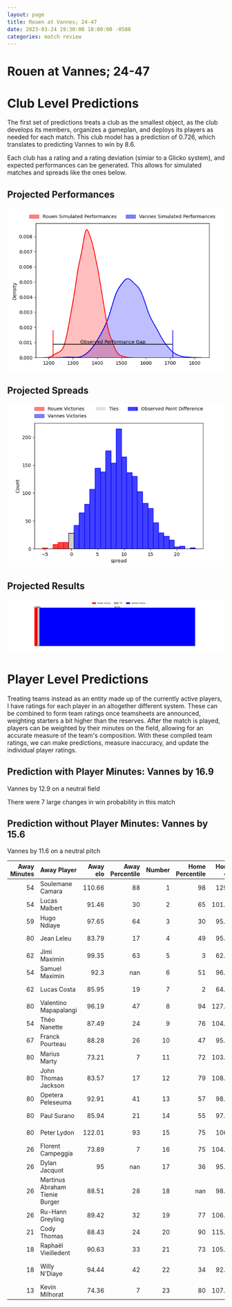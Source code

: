 ```yaml
---  
layout: page  
title: Rouen at Vannes; 24-47  
date: 2023-03-24 19:30:00 18:00:00 -0500  
categories: match review  
---
```

# Rouen at Vannes; 24-47

# Club Level Predictions


The first set of predictions treats a club as the smallest object, as the club develops its members, organizes a gameplan, and deploys its players as needed for each match. This club model has a prediction of 0.726, which translates to predicting Vannes to win by 8.6.

Each club has a rating and a rating deviation (simiar to a Glicko system), and expected performances can be generated. This allows for simulated matches and spreads like the ones below.
## Projected Performances


![Projected Performances](plots/performances_2023-03-24-Vannes-Rouen.png)
## Projected Spreads


![Projected Spreads](plots/spreads_2023-03-24-Vannes-Rouen.png)
## Projected Results


![Projected Results](plots/resultbar_2023-03-24-Vannes-Rouen.png)
# Player Level Predictions


Treating teams instead as an entity made up of the currently active players, I have ratings for each player in an altogether different system. These can be combined to form team ratings once teamsheets are announced, weighting starters a bit higher than the reserves. After the match is played, players can be weighted by their minutes on the field, allowing for an accurate measure of the team's composition. With these compiled team ratings, we can make predictions, measure inaccuracy, and update the individual player ratings.
## Prediction with Player Minutes: Vannes by 16.9


Vannes by 12.9 on a neutral field

There were 7 large changes in win probability in this match
## Prediction without Player Minutes: Vannes by 15.6


Vannes by 11.6 on a neutral pitch



|   Away Minutes | Away Player                    |   Away elo |   Away Percentile |   Number |   Home Percentile |   Home elo | Home Player           |   Home Minutes |
|---------------:|:-------------------------------|-----------:|------------------:|---------:|------------------:|-----------:|:----------------------|---------------:|
|             54 | Soulemane Camara               |     110.66 |                88 |        1 |                98 |     129.1  | Andy Bordelai         |             58 |
|             54 | Lucas Malbert                  |      91.46 |                30 |        2 |                65 |     101.78 | Cyril Blanchard       |             50 |
|             59 | Hugo Ndiaye                    |      97.65 |                64 |        3 |                30 |      95.62 | Phil Kite             |             50 |
|             80 | Jean Leleu                     |      83.79 |                17 |        4 |                49 |      95.62 | Éric Marks            |             80 |
|             62 | Jimi Maximin                   |      99.35 |                63 |        5 |                 3 |      62.54 | Myles Edwards         |             28 |
|             54 | Samuel Maximin                 |      92.3  |               nan |        6 |                51 |      96.14 | Karl Chateau          |             80 |
|             62 | Lucas Costa                    |      85.95 |                19 |        7 |                 2 |      64.44 | Gregoire Bazin        |             80 |
|             80 | Valentino Mapapalangi          |      96.19 |                47 |        8 |                94 |     127.11 | Léon Boulier          |             50 |
|             54 | Théo Nanette                   |      87.49 |                24 |        9 |                76 |     104.83 | Michael Ruru          |             54 |
|             67 | Franck Pourteau                |      88.28 |                26 |       10 |                47 |      95.74 | Jean Chezeau          |             54 |
|             80 | Marius Marty                   |      73.21 |                 7 |       11 |                72 |     103.59 | Romaric Camou         |             62 |
|             80 | John Thomas Jackson            |      83.57 |                17 |       12 |                79 |     108.51 | Andres Vilaseca       |             80 |
|             80 | Opetera Peleseuma              |      92.91 |                41 |       13 |                57 |      98.56 | Sacha Valleau         |             80 |
|             80 | Paul Surano                    |      85.94 |                21 |       14 |                55 |      97.53 | Théo Bastardie        |             80 |
|             80 | Peter Lydon                    |     122.01 |                93 |       15 |                75 |     106.7  | Gwenaël Duplenne      |             80 |
|             26 | Florent Campeggia              |      73.89 |                 7 |       16 |                75 |     104.98 | Edoardo Iachizzi      |             52 |
|             26 | Dylan Jacquot                  |      95    |               nan |       17 |                36 |      95.34 | Théo Beziat           |             30 |
|             26 | Martinus Abraham Tienie Burger |      88.51 |                28 |       18 |               nan |      98.52 | John Afoa             |             30 |
|             26 | Ru-Hann Greyling               |      89.42 |                32 |       19 |                77 |     106.93 | Francisco Gorrisen    |             30 |
|             21 | Cody Thomas                    |      88.43 |                24 |       20 |                90 |     115.19 | Erwan Nicolas         |             26 |
|             18 | Raphaël Vieilledent            |      90.63 |                33 |       21 |                73 |     105.07 | Maxime Lafage         |             26 |
|             18 | Willy N'Diaye                  |      94.44 |                42 |       22 |                34 |      92.06 | Charles-Henri Berguet |             22 |
|             13 | Kevin Milhorat                 |      74.36 |                 7 |       23 |                80 |     107.93 | Nathanael Hulleu      |             18 |

